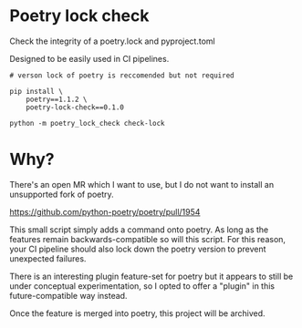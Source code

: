 # Poetry lock check

Check the integrity of a poetry.lock and pyproject.toml

Designed to be easily used in CI pipelines.

```
# verson lock of poetry is reccomended but not required

pip install \
    poetry==1.1.2 \
    poetry-lock-check==0.1.0

python -m poetry_lock_check check-lock
```

# Why?

There's an open MR which I want to use, but I do not want to install an
unsupported fork of poetry.

https://github.com/python-poetry/poetry/pull/1954

This small script simply adds a command onto poetry. As long as the features
remain backwards-compatible so will this script. For this reason, your CI
pipeline should also lock down the poetry version to prevent unexpected
failures.

There is an interesting plugin feature-set for poetry but it appears to still
be under conceptual experimentation, so I opted to offer a "plugin" in this
future-compatible way instead.

Once the feature is merged into poetry, this project will be archived.
